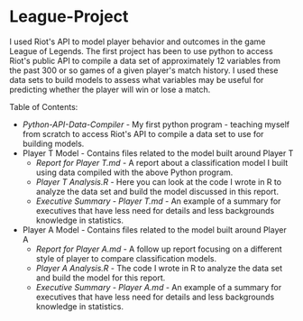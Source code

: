 # League-Project
I used Riot's API to model player behavior and outcomes in the game League of Legends.  The first project has been to use python to access Riot's public API to compile a data set of approximately 12 variables from the past 300 or so games of a given player's match history.  I used these data sets to build models to assess what variables may be useful for predicting whether the player will win or lose a match.

Table of Contents:
* *Python-API-Data-Compiler* - My first python program - teaching myself from scratch to access Riot's API to compile a data set to use for building models.
* Player T Model - Contains files related to the model built around Player T
  * *Report for Player T.md* - A report about a classification model I built using data compiled with the above Python program.  
  * *Player T Analysis.R* - Here you can look at the code I wrote in R to analyze the data set and build the model discussed in this report.  
  * *Executive Summary - Player T.md* - An example of a summary for executives that have less need for details and less backgrounds knowledge in statistics.
* Player A Model - Contains files related to the model built around Player A 
  *  *Report for Player A.md* - A follow up report focusing on a different style of player to compare classification models.  
  * *Player A Analysis.R* - The code I wrote in R to analyze the data set and build the model for this report.
  * *Executive Summary - Player A.md* - An example of a summary for executives that have less need for details and less backgrounds knowledge in statistics.
